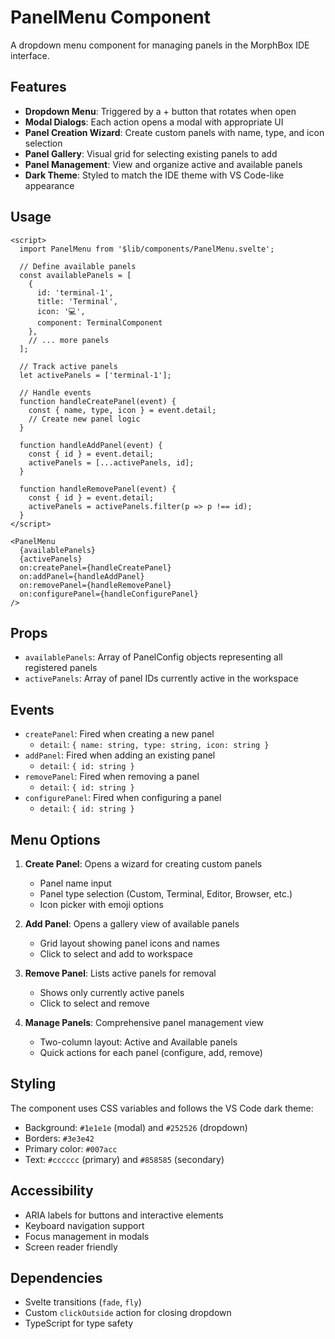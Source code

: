# PanelMenu Component

A dropdown menu component for managing panels in the MorphBox IDE interface.

## Features

- **Dropdown Menu**: Triggered by a + button that rotates when open
- **Modal Dialogs**: Each action opens a modal with appropriate UI
- **Panel Creation Wizard**: Create custom panels with name, type, and icon selection
- **Panel Gallery**: Visual grid for selecting existing panels to add
- **Panel Management**: View and organize active and available panels
- **Dark Theme**: Styled to match the IDE theme with VS Code-like appearance

## Usage

```svelte
<script>
  import PanelMenu from '$lib/components/PanelMenu.svelte';
  
  // Define available panels
  const availablePanels = [
    {
      id: 'terminal-1',
      title: 'Terminal',
      icon: '💻',
      component: TerminalComponent
    },
    // ... more panels
  ];
  
  // Track active panels
  let activePanels = ['terminal-1'];
  
  // Handle events
  function handleCreatePanel(event) {
    const { name, type, icon } = event.detail;
    // Create new panel logic
  }
  
  function handleAddPanel(event) {
    const { id } = event.detail;
    activePanels = [...activePanels, id];
  }
  
  function handleRemovePanel(event) {
    const { id } = event.detail;
    activePanels = activePanels.filter(p => p !== id);
  }
</script>

<PanelMenu
  {availablePanels}
  {activePanels}
  on:createPanel={handleCreatePanel}
  on:addPanel={handleAddPanel}
  on:removePanel={handleRemovePanel}
  on:configurePanel={handleConfigurePanel}
/>
```

## Props

- `availablePanels`: Array of PanelConfig objects representing all registered panels
- `activePanels`: Array of panel IDs currently active in the workspace

## Events

- `createPanel`: Fired when creating a new panel
  - `detail`: `{ name: string, type: string, icon: string }`
- `addPanel`: Fired when adding an existing panel
  - `detail`: `{ id: string }`
- `removePanel`: Fired when removing a panel
  - `detail`: `{ id: string }`
- `configurePanel`: Fired when configuring a panel
  - `detail`: `{ id: string }`

## Menu Options

1. **Create Panel**: Opens a wizard for creating custom panels
   - Panel name input
   - Panel type selection (Custom, Terminal, Editor, Browser, etc.)
   - Icon picker with emoji options

2. **Add Panel**: Opens a gallery view of available panels
   - Grid layout showing panel icons and names
   - Click to select and add to workspace

3. **Remove Panel**: Lists active panels for removal
   - Shows only currently active panels
   - Click to select and remove

4. **Manage Panels**: Comprehensive panel management view
   - Two-column layout: Active and Available panels
   - Quick actions for each panel (configure, add, remove)

## Styling

The component uses CSS variables and follows the VS Code dark theme:
- Background: `#1e1e1e` (modal) and `#252526` (dropdown)
- Borders: `#3e3e42`
- Primary color: `#007acc`
- Text: `#cccccc` (primary) and `#858585` (secondary)

## Accessibility

- ARIA labels for buttons and interactive elements
- Keyboard navigation support
- Focus management in modals
- Screen reader friendly

## Dependencies

- Svelte transitions (`fade`, `fly`)
- Custom `clickOutside` action for closing dropdown
- TypeScript for type safety
